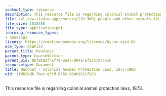 ```yaml
---
content_type: resource
description: This resource file is regarding colonial animal protection laws, 1873.
file: /ol-ocw-studio-app/courses/21h-380j-people-and-other-animals-fall-2013/1fd82bd63bece5cd67b208401012f180_MIT21H_380F13_laws.pdf
file_size: 1518380
file_type: application/pdf
learning_resource_types:
- Readings
license: https://creativecommons.org/licenses/by-nc-sa/4.0/
ocw_type: OCWFile
parent_title: Readings
parent_type: CourseSection
parent_uid: 9bf9b92f-1f78-2ed7-d94a-6f2cb757ccc6
resourcetype: Document
title: Handout - Colonial Animal Protection Laws, 1873-1902
uid: 1fd82bd6-3bec-e5cd-67b2-08401012f180
---
```

This resource file is regarding colonial animal protection laws, 1873.